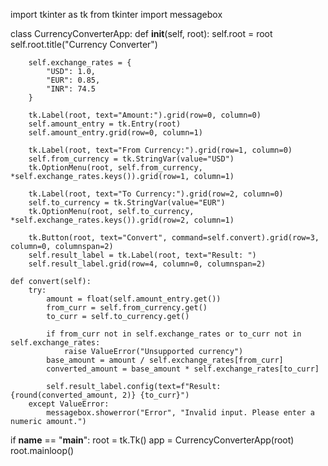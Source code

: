 import tkinter as tk
from tkinter import messagebox

class CurrencyConverterApp:
    def __init__(self, root):
        self.root = root
        self.root.title("Currency Converter")

        self.exchange_rates = {
            "USD": 1.0,
            "EUR": 0.85,
            "INR": 74.5
        }

        tk.Label(root, text="Amount:").grid(row=0, column=0)
        self.amount_entry = tk.Entry(root)
        self.amount_entry.grid(row=0, column=1)

        tk.Label(root, text="From Currency:").grid(row=1, column=0)
        self.from_currency = tk.StringVar(value="USD")
        tk.OptionMenu(root, self.from_currency, *self.exchange_rates.keys()).grid(row=1, column=1)

        tk.Label(root, text="To Currency:").grid(row=2, column=0)
        self.to_currency = tk.StringVar(value="EUR")
        tk.OptionMenu(root, self.to_currency, *self.exchange_rates.keys()).grid(row=2, column=1)

        tk.Button(root, text="Convert", command=self.convert).grid(row=3, column=0, columnspan=2)
        self.result_label = tk.Label(root, text="Result: ")
        self.result_label.grid(row=4, column=0, columnspan=2)

    def convert(self):
        try:
            amount = float(self.amount_entry.get())
            from_curr = self.from_currency.get()
            to_curr = self.to_currency.get()

            if from_curr not in self.exchange_rates or to_curr not in self.exchange_rates:
                raise ValueError("Unsupported currency")
            base_amount = amount / self.exchange_rates[from_curr]
            converted_amount = base_amount * self.exchange_rates[to_curr]

            self.result_label.config(text=f"Result: {round(converted_amount, 2)} {to_curr}")
        except ValueError:
            messagebox.showerror("Error", "Invalid input. Please enter a numeric amount.")

if __name__ == "__main__":
    root = tk.Tk()
    app = CurrencyConverterApp(root)
    root.mainloop()
